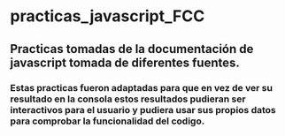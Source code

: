 # practicas_javascript_FCC
## Practicas tomadas de la documentación de javascript tomada de diferentes fuentes.
### Estas practicas fueron adaptadas para que en vez de ver su resultado en la consola estos resultados pudieran ser interactivos para el usuario y pudiera usar sus propios datos para comprobar la funcionalidad del codigo.
